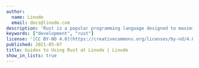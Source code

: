 ```yaml
---
author:
  name: Linode
  email: docs@linode.com
description: 'Rust is a popular programming language designed to maximize performance and safety. It is considered somewhat similar to C++, although it is able to guarantee memory and thread safety. Rust was originally developed for use at Mozilla Research, but it has recently gained in popularity throughout the software industry.'
keywords: ["development", "rust"]
license: '[CC BY-ND 4.0](https://creativecommons.org/licenses/by-nd/4.0)'
published: 2021-05-07
title: Guides to Using Rust at Linode | Linode
show_in_lists: true
---
```

